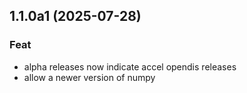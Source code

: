 ## 1.1.0a1 (2025-07-28)

### Feat

- alpha releases now indicate accel opendis releases
- allow a newer version of numpy
